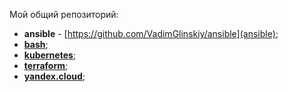 Мой общий репозиторий:

- **ansible** - [https://github.com/VadimGlinskiy/ansible](ansible);
- **[bash](https://github.com/VadimGlinskiy/bash)**;
- **[kubernetes](https://github.com/VadimGlinskiy/kubernetes)**;
- **[terraform](https://github.com/VadimGlinskiy/terraform)**;
- **[yandex.cloud](https://github.com/VadimGlinskiy/yc-cli)**;
